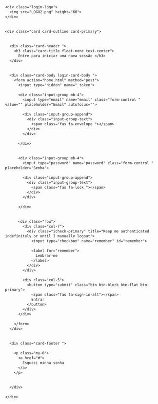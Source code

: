 <!DOCTYPE html>
<html lang="en">

<head>
  <meta charset="utf-8">
  <meta name="viewport" content="width=device-width, initial-scale=1">
  <title>IDEConnect</title>
  <link rel="icon" type="image/x-icon" href="AdminLTELogo.png">

  <!-- Google Font: Source Sans Pro -->
  <link rel="stylesheet"
    href="https://fonts.googleapis.com/css?family=Source+Sans+Pro:300,400,400i,700&display=fallback">
  <!-- Font Awesome -->
  <link rel="stylesheet" href="plugins/fontawesome-free/css/all.min.css">
  <!-- icheck bootstrap -->
  <link rel="stylesheet" href="plugins/icheck-bootstrap/icheck-bootstrap.min.css">
  <!-- Theme style -->
  <link rel="stylesheet" href="dist/css/adminlte.css">
</head>

<body class="hold-transition login-page">
  <div class="login-box">


    <div class="login-logo">
      <img src="LOGO2.png" height="60">
    </div>


    <div class="card card-outline card-primary">


      <div class="card-header ">
        <h3 class="card-title float-none text-center">
          Entre para iniciar uma nova sessão </h3>
      </div>


      <div class="card-body login-card-body ">
        <form action="home.html" method="post">
          <input type="hidden" name="_token">

          <div class="input-group mb-4">
            <input type="email" name="email" class="form-control " value="" placeholder="Email" autofocus="">

            <div class="input-group-append">
              <div class="input-group-text">
                <span class="fas fa-envelope "></span>
              </div>
            </div>

          </div>


          <div class="input-group mb-4">
            <input type="password" name="password" class="form-control " placeholder="Senha">

            <div class="input-group-append">
              <div class="input-group-text">
                <span class="fas fa-lock "></span>
              </div>
            </div>

          </div>


          <div class="row">
            <div class="col-7">
              <div class="icheck-primary" title="Keep me authenticated indefinitely or until I manually logout">
                <input type="checkbox" name="remember" id="remember">

                <label for="remember">
                  Lembrar-me
                </label>
              </div>
            </div>

            <div class="col-5">
              <button type="submit" class="btn btn-block btn-flat btn-primary">
                <span class="fas fa-sign-in-alt"></span>
                Entrar
              </button>
            </div>
          </div>

        </form>
      </div>


      <div class="card-footer ">

        <p class="my-0">
          <a href="#">
            Esqueci minha senha
          </a>
        </p>


      </div>

    </div>

  </div>
  <!-- /.login-box -->

  <!-- jQuery -->
  <script src="plugins/jquery/jquery.min.js"></script>
  <!-- Bootstrap 4 -->
  <script src="plugins/bootstrap/js/bootstrap.bundle.min.js"></script>
  <!-- AdminLTE App -->
  <script src="dist/js/adminlte.min.js"></script>
</body>

</html>
